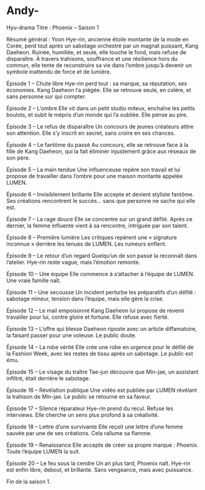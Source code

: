 # Andy-
Hyu-drama
Titre : Phoenix – Saison 1

Résumé général : Yoon Hye-rin, ancienne étoile montante de la mode en Corée, perd tout après un sabotage orchestré par un magnat puissant, Kang Daeheon. Ruinée, humiliée, et seule, elle touche le fond, mais refuse de disparaître. À travers trahisons, souffrance et une résilience hors du commun, elle tente de reconstruire sa vie dans l’ombre jusqu’à devenir un symbole inattendu de force et de lumière.

Épisode 1 – Chute libre Hye-rin perd tout : sa marque, sa réputation, ses économies. Kang Daeheon l’a piégée. Elle se retrouve seule, en colère, et sans personne sur qui compter.

Épisode 2 – L’ombre Elle vit dans un petit studio miteux, enchaîne les petits boulots, et subit le mépris d’un monde qui l’a oubliée. Elle pense au pire.

Épisode 3 – Le refus de disparaître Un concours de jeunes créateurs attire son attention. Elle s’y inscrit en secret, sans croire en ses chances.

Épisode 4 – Le fantôme du passé Au concours, elle se retrouve face à la fille de Kang Daeheon, qui la fait éliminer injustement grâce aux réseaux de son père.

Épisode 5 – La main tendue Une influenceuse repère son travail et lui propose de travailler dans l’ombre pour une maison montante appelée LUMEN.

Épisode 6 – Invisiblement brillante Elle accepte et devient styliste fantôme. Ses créations rencontrent le succès… sans que personne ne sache qui elle est.

Épisode 7 – La rage douce Elle se concentre sur un grand défilé. Après ce dernier, la femme influente vient à sa rencontre, intriguée par son talent.

Épisode 8 – Première lumière Les critiques repèrent une « signature inconnue » derrière les tenues de LUMEN. Les rumeurs enflent.

Épisode 9 – Le retour d’un regard Quelqu’un de son passé la reconnaît dans l’atelier. Hye-rin reste vague, mais l’émotion remonte.

Épisode 10 – Une équipe Elle commence à s’attacher à l’équipe de LUMEN. Une vraie famille naît.

Épisode 11 – Une secousse Un incident perturbe les préparatifs d’un défilé : sabotage mineur, tension dans l’équipe, mais elle gère la crise.

Épisode 12 – Le mail empoisonné Kang Daeheon lui propose de revenir travailler pour lui, contre gloire et fortune. Elle refuse avec fierté.

Épisode 13 – L’offre qui blesse Daeheon riposte avec un article diffamatoire, la faisant passer pour une voleuse. Le public doute.

Épisode 14 – La robe vérité Elle crée une robe en urgence pour le défilé de la Fashion Week, avec les restes de tissu après un sabotage. Le public est ému.

Épisode 15 – Le visage du traître Tae-jun découvre que Min-jae, un assistant infiltré, était derrière le sabotage.

Épisode 16 – Révélation publique Une vidéo est publiée par LUMEN révélant la trahison de Min-jae. Le public se retourne en sa faveur.

Épisode 17 – Silence réparateur Hye-rin prend du recul. Refuse les interviews. Elle cherche un sens plus profond à sa créativité.

Épisode 18 – Lettre d’une survivante Elle reçoit une lettre d’une femme sauvée par une de ses créations. Cela rallume sa flamme.

Épisode 19 – Renaissance Elle accepte de créer sa propre marque : Phoenix. Toute l’équipe LUMEN la suit.

Épisode 20 – Le feu sous la cendre Un an plus tard, Phoenix naît. Hye-rin est enfin libre, debout, et brillante. Sans vengeance, mais avec puissance.

Fin de la saison 1.

